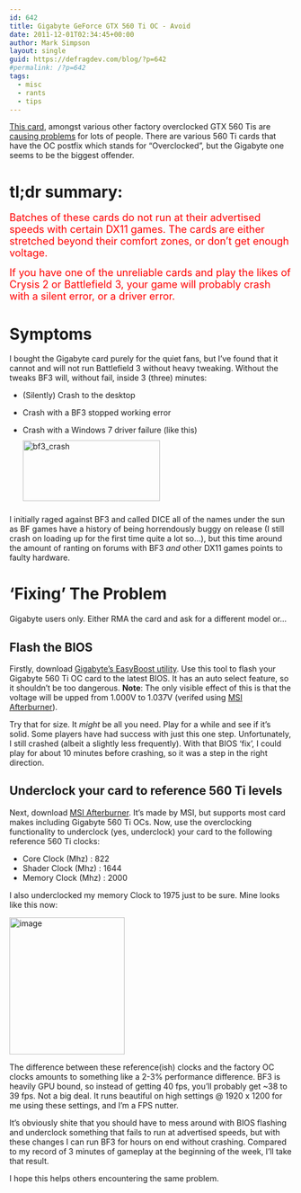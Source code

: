 ```yaml
---
id: 642
title: Gigabyte GeForce GTX 560 Ti OC - Avoid
date: 2011-12-01T02:34:45+00:00
author: Mark Simpson
layout: single
guid: https://defragdev.com/blog/?p=642
#permalink: /?p=642
tags:
  - misc
  - rants
  - tips
---
```

[This card](http://www.google.co.uk/products/catalog?hl=en&safe=off&q=gigabyte+geforce+gtx+560ti+oc&gs_upl=336l603l1l704l3l1l0l1l1l0l95l95l1l2l0&bav=on.2,or.r_gc.r_pw.r_cp.,cf.osb&biw=1920&bih=1096&um=1&ie=UTF-8&tbm=shop&cid=1323606381779257544&sa=X&ei=iOHWTrGKA9Gg8gP8vL3rDQ&ved=0CDIQ8wIwAA), amongst various other factory overclocked GTX 560 Tis are [causing problems](http://forums.whirlpool.net.au/archive/1639211) for lots of people. There are various 560 Ti cards that have the OC postfix which stands for “Overclocked”, but the Gigabyte one seems to be the biggest offender.

# tl;dr summary:

<font color="#ff0000" size="4">Batches of these cards do not run at their advertised speeds with certain DX11 games. The cards are either stretched beyond their comfort zones, or don’t get enough voltage.</font>

<font color="#ff0000" size="4">If you have one of the unreliable cards and play the likes of Crysis 2 or Battlefield 3, your game will probably crash with a silent error, or a driver error.</font>

# Symptoms

I bought the Gigabyte card purely for the quiet fans, but I’ve found that it cannot and will not run Battlefield 3 without heavy tweaking. Without the tweaks BF3 will, without fail, inside 3 (three) minutes:

  * (Silently) Crash to the desktop
  * Crash with a BF3 stopped working error
  * Crash with a Windows 7 driver failure (like this) 
    [<img style="background-image: none; border-bottom: 0px; border-left: 0px; margin: 10px 0px; padding-left: 0px; padding-right: 0px; display: inline; border-top: 0px; border-right: 0px; padding-top: 0px" title="bf3_crash" border="0" alt="bf3_crash" src="https://defragdev.com/blog/images/2011/12/bf3_crash_thumb.png" width="244" height="108" />](https://defragdev.com/blog/images/2011/12/bf3_crash.png)</li> </ul> 
    
    I initially raged against BF3 and called DICE all of the names under the sun as BF games have a history of being horrendously buggy on release (I still crash on loading up for the first time quite a lot so...), but this time around the amount of ranting on forums with BF3 _and_ other DX11 games points to faulty hardware.
    
    # ‘Fixing’ The Problem
    
    Gigabyte users only. Either RMA the card and ask for a different model or...
    
    <!--more-->
    
    ## Flash the BIOS
    
    Firstly, download [Gigabyte’s EasyBoost utility](http://www.gigabyte.com/support-downloads/utility.aspx?cg=3). Use this tool to flash your Gigabyte 560 Ti OC card to the latest BIOS. It has an auto select feature, so it shouldn’t be too dangerous. **Note**: The only visible effect of this is that the voltage will be upped from 1.000V to 1.037V (verifed using [MSI Afterburner](http://event.msi.com/vga/afterburner/download.htm)).
    
    Try that for size. It _might_ be all you need. Play for a while and see if it’s solid. Some players have had success with just this one step. Unfortunately, I still crashed (albeit a slightly less frequently). With that BIOS ‘fix’, I could play for about 10 minutes before crashing, so it was a step in the right direction.
    
    ## Underclock your card to reference 560 Ti levels
    
    Next, download [MSI Afterburner](http://event.msi.com/vga/afterburner/download.htm). It’s made by MSI, but supports most card makes including Gigabyte 560 Ti OCs. Now, use the overclocking functionality to underclock (yes, underclock) your card to the following reference 560 Ti clocks:
    
      * Core Clock (Mhz) : 822
      * Shader Clock (Mhz) : 1644
      * Memory Clock (Mhz) : 2000
    
    I also underclocked my memory Clock to 1975 just to be sure. Mine looks like this now:
    
    [<img style="background-image: none; border-bottom: 0px; border-left: 0px; margin: 0px; padding-left: 0px; padding-right: 0px; display: inline; border-top: 0px; border-right: 0px; padding-top: 0px" title="image" border="0" alt="image" src="https://defragdev.com/blog/images/2011/12/image_thumb.png" width="205" height="244" />](https://defragdev.com/blog/images/2011/12/image.png)
    
    The difference between these reference(ish) clocks and the factory OC clocks amounts to something like a 2-3% performance difference. BF3 is heavily GPU bound, so instead of getting 40 fps, you’ll probably get ~38 to 39 fps. Not a big deal. It runs beautiful on high settings @ 1920 x 1200 for me using these settings, and I’m a FPS nutter.
    
    It’s obviously shite that you should have to mess around with BIOS flashing and underclock something that fails to run at advertised speeds, but with these changes I can run BF3 for hours on end without crashing. Compared to my record of 3 minutes of gameplay at the beginning of the week, I’ll take that result.
    
    I hope this helps others encountering the same problem.